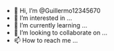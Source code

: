 - 👋 Hi, I’m @Guillermo12345670
- 👀 I’m interested in ...
- 🌱 I’m currently learning ...
- 💞️ I’m looking to collaborate on ...
- 📫 How to reach me ...

<!---
Guillermo12345670/Guillermo12345670 is a ✨ special ✨ repository because its `README.md` (this file) appears on your GitHub profile.
You can click the Preview link to take a look at your changes.
